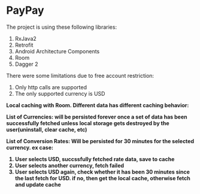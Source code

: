 # PayPay
The project is using these following libraries:
1. RxJava2
2. Retrofit
3. Android Architecture Components
4. Room
5. Dagger 2

There were some limitations due to free account restriction:
1. Only http calls are supported
2. The only supported currency is USD

<b>Local caching with Room.<b>
Different data has different caching behavior:

List of Currencies: will be persisted forever once a set of data has been successfully fetched unless local storage gets destroyed by the user(uninstall, clear cache, etc)

List of Conversion Rates: Will be persisted for 30 minutes for the selected currency.
ex case:
<ol>
  <li>User selects USD, succssfully fetched rate data, save to cache</li>
  <li>User selects another currency, fetch failed</li>
  <li>User selects USD again, check whether it has been 30 minutes since the last fetch for USD. if no, then get the local cache, otherwise fetch and update cache</li>
</ol>
